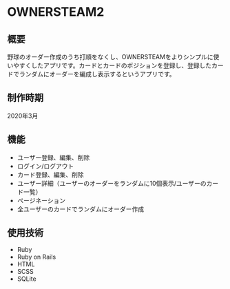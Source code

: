 # OWNERSTEAM2
## 概要
野球のオーダー作成のうち打順をなくし、OWNERSTEAMをよりシンプルに使いやすくしたアプリです。カードとカードのポジションを登録し、登録したカードでランダムにオーダーを編成し表示するというアプリです。
## 制作時期
2020年3月
## 機能
* ユーザー登録、編集、削除
* ログイン/ログアウト
* カード登録、編集、削除
* ユーザー詳細（ユーザーのオーダーをランダムに10個表示/ユーザーのカード一覧）
* ページネーション
* 全ユーザーのカードでランダムにオーダー作成
## 使用技術
* Ruby
* Ruby on Rails
* HTML
* SCSS
* SQLite

